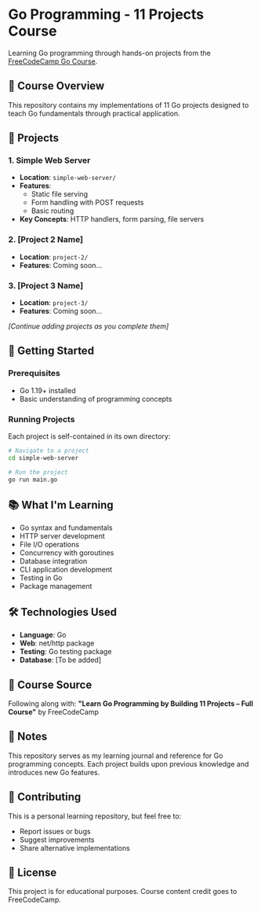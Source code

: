 # Go Programming - 11 Projects Course

Learning Go programming through hands-on projects from the [FreeCodeCamp Go Course](https://www.youtube.com/watch?v=jFfo23yIWac).

## 🎯 Course Overview

This repository contains my implementations of 11 Go projects designed to teach Go fundamentals through practical application.

## 📁 Projects

### 1. Simple Web Server
- **Location**: `simple-web-server/`
- **Features**: 
  - Static file serving
  - Form handling with POST requests
  - Basic routing
- **Key Concepts**: HTTP handlers, form parsing, file servers

### 2. [Project 2 Name]
- **Location**: `project-2/`
- **Features**: Coming soon...

### 3. [Project 3 Name]
- **Location**: `project-3/`
- **Features**: Coming soon...

*[Continue adding projects as you complete them]*

## 🚀 Getting Started

### Prerequisites
- Go 1.19+ installed
- Basic understanding of programming concepts

### Running Projects

Each project is self-contained in its own directory:

```bash
# Navigate to a project
cd simple-web-server

# Run the project
go run main.go
```

## 📚 What I'm Learning

- Go syntax and fundamentals
- HTTP server development
- File I/O operations
- Concurrency with goroutines
- Database integration
- CLI application development
- Testing in Go
- Package management

## 🛠️ Technologies Used

- **Language**: Go
- **Web**: net/http package
- **Testing**: Go testing package
- **Database**: [To be added]

## 📖 Course Source

Following along with: **"Learn Go Programming by Building 11 Projects – Full Course"** by FreeCodeCamp

## 📝 Notes

This repository serves as my learning journal and reference for Go programming concepts. Each project builds upon previous knowledge and introduces new Go features.

## 🤝 Contributing

This is a personal learning repository, but feel free to:
- Report issues or bugs
- Suggest improvements
- Share alternative implementations

## 📄 License

This project is for educational purposes. Course content credit goes to FreeCodeCamp.